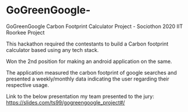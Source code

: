 # GoGreenGoogle-
GoGreenGoogle
Carbon Footprint Calculator Project - Sociothon 2020 IIT Roorkee Project

This hackathon required the contestants to build a Carbon footprint calculator based using any tech stack.

Won the 2nd position for making an android application on the same.

The application measured the carbon footprint of google searches and presented a weekly/monthly data indicating the user regarding their respective usage.

Link to the below presentation my team presented to the jury: https://slides.com/ts99/gogreengoogle_project#/
